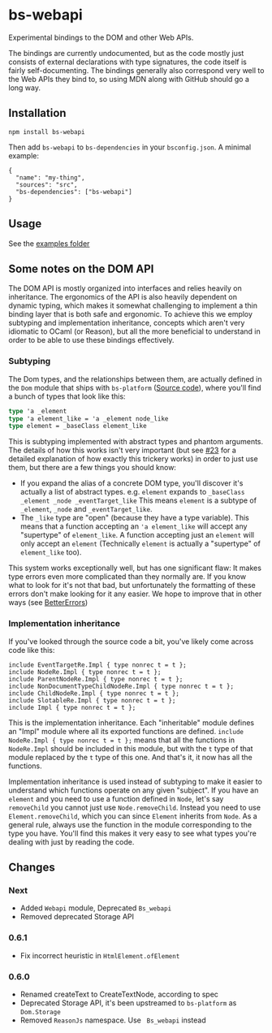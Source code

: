 # bs-webapi

Experimental bindings to the DOM and other Web APIs.

The bindings are currently undocumented, but as the code mostly just consists of external declarations with type signatures, the code itself is fairly self-documenting. The bindings generally also correspond very well to the Web APIs they bind to, so using MDN along with GitHub should go a long way.

## Installation
```
npm install bs-webapi
```
Then add `bs-webapi` to `bs-dependencies` in your `bsconfig.json`. A minimal example:
```
{
  "name": "my-thing",
  "sources": "src",
  "bs-dependencies": ["bs-webapi"]
}
```

## Usage

See the [examples folder](https://github.com/reasonml-community/bs-webapi-incubator/tree/eb5f71847848a3e896733017fde00eee7fb5edf5/examples)

## Some notes on the DOM API

The DOM API is mostly organized into interfaces and relies heavily on inheritance. The ergonomics of the API is also heavily dependent on dynamic typing, which makes it somewhat challenging to implement a thin binding layer that is both safe and ergonomic. To achieve this we employ subtyping and implementation inheritance, concepts which aren't very idiomatic to OCaml (or Reason), but all the more beneficial to understand in order to be able to use these bindings effectively.

### Subtyping

The Dom types, and the relationships between them, are actually defined in the `Dom` module that ships with `bs-platform` ([Source code](https://github.com/glennsl/bucklescript/blob/master/jscomp/others/dom.mli)), where you'll find a bunch of types that look like this:

```ml
type 'a _element
type 'a element_like = 'a _element node_like
type element = _baseClass element_like
```

This is subtyping implemented with abstract types and phantom arguments. The details of how this works isn't very important (but see [#23](https://github.com/reasonml-community/bs-webapi-incubator/pull/23) for a detailed explanation of how exactly this trickery works) in order to just use them, but there are a few things you should know:

* If you expand the alias of a concrete DOM type, you'll discover it's actually a list of abstract types. e.g. `element` expands to `_baseClass _element _node _eventTarget_like` This means `element` is a subtype of `_element`, `_node` and `_eventTarget_like`.
* The `_like` type are "open" (because they have a type variable). This means that a function accepting an `'a element_like` will accept any "supertype" of `element_like`. A function accepting just an `element` will only accept an `element` (Technically `element` is actually a "supertype" of `element_like` too).

This system works exceptionally well, but has one significant flaw: It makes type errors even more complicated than they normally are. If you know what to look for it's not that bad, but unfortunately the formatting of these errors don't make looking for it any easier. We hope to improve that in other ways (see [BetterErrors](https://github.com/reasonml/BetterErrors))

### Implementation inheritance

If you've looked through the source code a bit, you've likely come across code like this:

```reason
include EventTargetRe.Impl { type nonrec t = t };
include NodeRe.Impl { type nonrec t = t };
include ParentNodeRe.Impl { type nonrec t = t };
include NonDocumentTypeChildNodeRe.Impl { type nonrec t = t };
include ChildNodeRe.Impl { type nonrec t = t };
include SlotableRe.Impl { type nonrec t = t };
include Impl { type nonrec t = t };
```

This is the implementation inheritance. Each "inheritable" module defines an "Impl" module where all its exported functions are defined. `include NodeRe.Impl { type nonrec t = t };` means that all the functions in `NodeRe.Impl` should be included in this module, but with the `t` type of that module replaced by the `t` type of this one. And that's it, it now has all the functions.

Implementation inheritance is used instead of subtyping to make it easier to understand which functions operate on any given "subject". If you have an `element` and you need to use a function defined in `Node`, let's say `removeChild` you cannot just use `Node.removeChild`. Instead you need to use `Element.removeChild`, which you can since `Element` inherits from `Node`. As a general rule, always use the function in the module corresponding to the type you have. You'll find this makes it very easy to see what types you're dealing with just by reading the code.

## Changes

### Next
* Added `Webapi` module, Deprecated `Bs_webapi`
* Removed deprecated Storage API

### 0.6.1
* Fix incorrect heuristic in `HtmlElement.ofElement`

### 0.6.0
* Renamed createText to CreateTextNode, according to spec
* Deprecated Storage API, it's been upstreamed to `bs-platform` as `Dom.Storage`
* Removed `ReasonJs`  namespace. Use ` Bs_webapi`  instead

